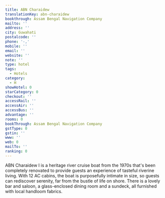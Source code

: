 ```yaml
---
title: ABN Charaidew
translationKey: abn-charaidew
bookthrough: Assam Bengal Navigation Company
mailto: ''
address: ''
city: Guwahati
postalcode: ''
phone: '-,'
mobile: ''
email: ''
website: ''
note: ''
type: hotel
tags:
  - Hotels
category:
  - H
showHotel: 0
starCategory: 0
checkout: ''
accessRail: ''
accessAir: ''
accessBus: ''
advantage: ''
rooms: 0
bookThrough: Assam Bengal Navigation Company
gstType: 0
gstin: ''
www: ''
web: 0
mailTo: ''
ranking: 0
---
```







ABN Charaidew I is a heritage river cruise boat from the 1970s that's been completely renovated to provide guests an experience of tasteful riverine living. With 12 AC cabins, the boat is purposefully intimate in size, so guests can rediscover serenity, far from the bustle of life on shore. There is a lovely bar and saloon, a glass-enclosed dining room and a sundeck, all furnished with local handloom fabrics.